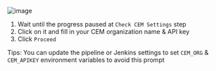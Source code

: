 
![image](https://user-images.githubusercontent.com/4685314/122002999-092bc380-cde5-11eb-8a6c-512a014d57a3.png)

1. Wait until the progress paused at `Check CEM Settings` step
2. Click on it and fill in your CEM organization name & API key
3. Click `Proceed`
   
Tips: You can update the pipeline or Jenkins settings to set `CEM_ORG` & `CEM_APIKEY` environment variables to avoid this prompt